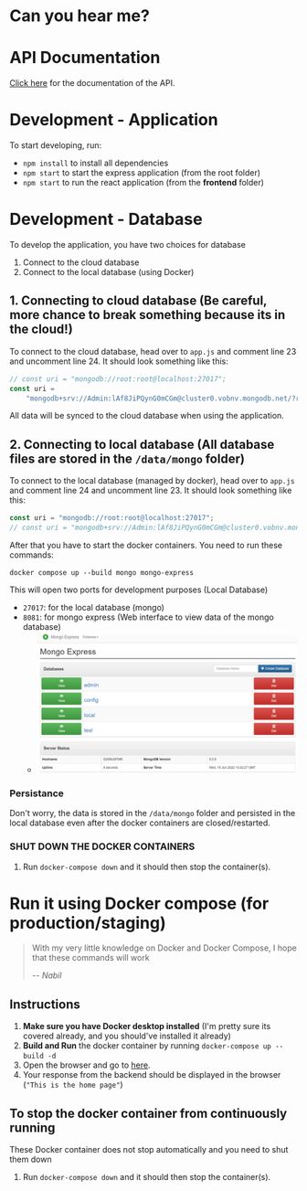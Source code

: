 # Can you hear me?

# API Documentation

[Click here](https://documenter.getpostman.com/view/18153423/UzBgvA23) for the documentation of the API.

# Development - Application

To start developing, run:

-   `npm install` to install all dependencies
-   `npm start` to start the express application (from the root folder)
-   `npm start` to run the react application (from the **frontend** folder)

# Development - Database

To develop the application, you have two choices for database

1.  Connect to the cloud database
2.  Connect to the local database (using Docker)

## 1. Connecting to cloud database (Be careful, more chance to break something because its in the cloud!)

To connect to the cloud database, head over to `app.js` and comment line 23 and uncomment line 24. It should look something like this:

```js
// const uri = "mongodb://root:root@localhost:27017";
const uri =
    "mongodb+srv://Admin:lAf8JiPQynG0mCGm@cluster0.vobnv.mongodb.net/?retryWrites=true&w=majority";
```

All data will be synced to the cloud database when using the application.

## 2. Connecting to local database (All database files are stored in the `/data/mongo` folder)

To connect to the local database (managed by docker), head over to `app.js` and comment line 24 and uncomment line 23. It should look something like this:

```js
const uri = "mongodb://root:root@localhost:27017";
// const uri = "mongodb+srv://Admin:lAf8JiPQynG0mCGm@cluster0.vobnv.mongodb.net/?retryWrites=true&w=majority";
```

After that you have to start the docker containers. You need to run these commands:

```
docker compose up --build mongo mongo-express
```

This will open two ports for development purposes (Local Database)

-   `27017`: for the local database (mongo)
-   `8081`: for mongo express (Web interface to view data of the mongo database)
    -   ![](./docs/mongo-express.png)

### Persistance

Don't worry, the data is stored in the `/data/mongo` folder and persisted in the local database even after the docker containers are closed/restarted.

### SHUT DOWN THE DOCKER CONTAINERS

1. Run `docker-compose down` and it should then stop the container(s).

# Run it using Docker compose (for production/staging)

> With my very little knowledge on Docker and Docker Compose, I hope that these commands will work
>
> -- <cite>Nabil</cite>

## Instructions

1.  **Make sure you have Docker desktop installed** (I'm pretty sure its covered already, and you should've installed it already)
2.  **Build and Run** the docker container by running `docker-compose up --build -d`
3.  Open the browser and go to [here](http://localhost:3001).
4.  Your response from the backend should be displayed in the browser (`"This is the home page"`)

## To stop the docker container from continuously running

These Docker container does not stop automatically and you need to shut them down

1. Run `docker-compose down` and it should then stop the container(s).
